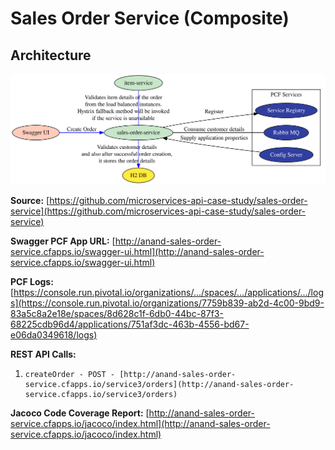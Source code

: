 # Sales Order Service \(Composite\)

## Architecture

![](.gitbook/assets/sales-order-service%20%281%29.svg)

**Source:** [https://github.com/microservices-api-case-study/sales-order-service](https://github.com/microservices-api-case-study/sales-order-service)

**Swagger PCF App URL:** [http://anand-sales-order-service.cfapps.io/swagger-ui.html](http://anand-sales-order-service.cfapps.io/swagger-ui.html)

**PCF Logs:** [https://console.run.pivotal.io/organizations/.../spaces/.../applications/.../logs](https://console.run.pivotal.io/organizations/7759b839-ab2d-4c00-9bd9-83a5c8a2e18e/spaces/8d628c1f-6db0-44bc-87f3-68225cdb96d4/applications/751af3dc-463b-4556-bd67-e06da0349618/logs)

**REST API Calls:**

1.     createOrder - POST - [http://anand-sales-order-service.cfapps.io/service3/orders](http://anand-sales-order-service.cfapps.io/service3/orders) 

**Jacoco Code Coverage Report:** [http://anand-sales-order-service.cfapps.io/jacoco/index.html](http://anand-sales-order-service.cfapps.io/jacoco/index.html)

